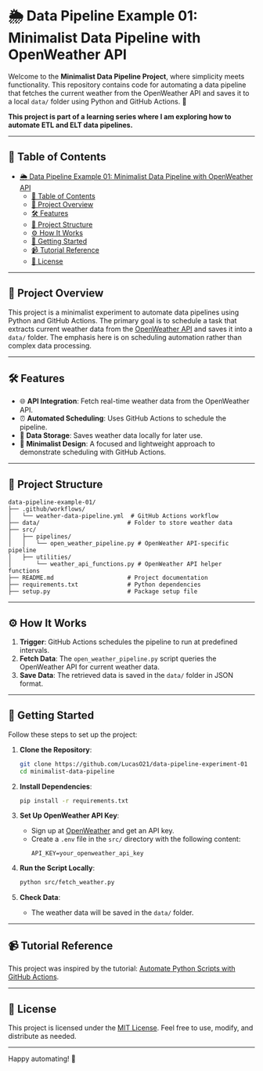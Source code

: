 # 🌦️ Data Pipeline Example 01: Minimalist Data Pipeline with OpenWeather API

Welcome to the **Minimalist Data Pipeline Project**, where simplicity meets functionality. This repository contains code for automating a data pipeline that fetches the current weather from the OpenWeather API and saves it to a local `data/` folder using Python and GitHub Actions. 🚀

__This project is part of a learning series where I am exploring how to automate ETL and ELT data pipelines.__

---

## 📖 Table of Contents

- [🌦️ Data Pipeline Example 01: Minimalist Data Pipeline with OpenWeather API](#️-data-pipeline-example-01-minimalist-data-pipeline-with-openweather-api)
  - [📖 Table of Contents](#-table-of-contents)
  - [🌟 Project Overview](#-project-overview)
  - [🛠️ Features](#️-features)
  - [📁 Project Structure](#-project-structure)
  - [⚙️ How It Works](#️-how-it-works)
  - [🚀 Getting Started](#-getting-started)
  - [📹 Tutorial Reference](#-tutorial-reference)
  - [📜 License](#-license)

---

## 🌟 Project Overview

This project is a minimalist experiment to automate data pipelines using Python and GitHub Actions. The primary goal is to schedule a task that extracts current weather data from the [OpenWeather API](https://openweathermap.org/api) and saves it into a `data/` folder. The emphasis here is on scheduling automation rather than complex data processing.

---

## 🛠️ Features

- 🌐 **API Integration**: Fetch real-time weather data from the OpenWeather API.
- ⏰ **Automated Scheduling**: Uses GitHub Actions to schedule the pipeline.
- 📁 **Data Storage**: Saves weather data locally for later use.
- 🧪 **Minimalist Design**: A focused and lightweight approach to demonstrate scheduling with GitHub Actions.

---

## 📁 Project Structure

```
data-pipeline-example-01/
├── .github/workflows/
│   └── weather-data-pipeline.yml  # GitHub Actions workflow
├── data/                         # Folder to store weather data
├── src/
│   ├── pipelines/
│   │   └── open_weather_pipeline.py # OpenWeather API-specific pipeline
│   ├── utilities/
│       └── weather_api_functions.py # OpenWeather API helper functions
├── README.md                     # Project documentation
├── requirements.txt              # Python dependencies
├── setup.py                      # Package setup file
```

---

## ⚙️ How It Works

1. **Trigger**: GitHub Actions schedules the pipeline to run at predefined intervals.
2. **Fetch Data**: The `open_weather_pipeline.py` script queries the OpenWeather API for current weather data.
3. **Save Data**: The retrieved data is saved in the `data/` folder in JSON format.

---

## 🚀 Getting Started

Follow these steps to set up the project:

1. **Clone the Repository**:
   ```bash
   git clone https://github.com/LucasO21/data-pipeline-experiment-01
   cd minimalist-data-pipeline
   ```

2. **Install Dependencies**:
   ```bash
   pip install -r requirements.txt
   ```

3. **Set Up OpenWeather API Key**:
   - Sign up at [OpenWeather](https://openweathermap.org/) and get an API key.
   - Create a `.env` file in the `src/` directory with the following content:
     ```env
     API_KEY=your_openweather_api_key
     ```

4. **Run the Script Locally**:
   ```bash
   python src/fetch_weather.py
   ```

5. **Check Data**:
   - The weather data will be saved in the `data/` folder.

---

## 📹 Tutorial Reference

This project was inspired by the tutorial: [Automate Python Scripts with GitHub Actions](https://www.youtube.com/watch?v=wJ794jLP2Tw).

---

## 📜 License

This project is licensed under the [MIT License](LICENSE). Feel free to use, modify, and distribute as needed.

---

Happy automating! 🎉
